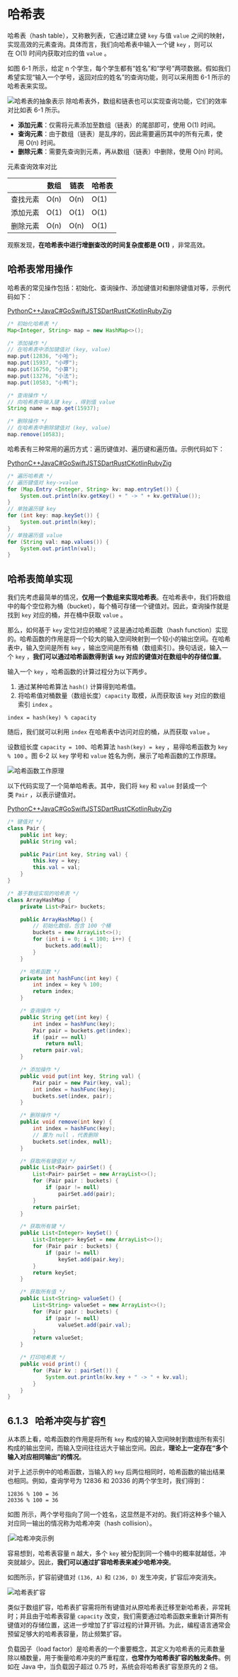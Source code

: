 # 哈希表

哈希表（hash table），又称散列表，它通过建立键 `key` 与值 `value` 之间的映射，实现高效的元素查询。具体而言，我们向哈希表中输入一个键 `key` ，则可以在 O(1) 时间内获取对应的值 `value` 。

如图 6-1 所示，给定 n 个学生，每个学生都有“姓名”和“学号”两项数据。假如我们希望实现“输入一个学号，返回对应的姓名”的查询功能，则可以采用图 6-1 所示的哈希表来实现。

![哈希表的抽象表示](https://www.hello-algo.com/chapter_hashing/hash_map.assets/hash_table_lookup.png)
除哈希表外，数组和链表也可以实现查询功能，它们的效率对比如表 6-1 所示。

- **添加元素**：仅需将元素添加至数组（链表）的尾部即可，使用 O(1) 时间。
- **查询元素**：由于数组（链表）是乱序的，因此需要遍历其中的所有元素，使用 O(n) 时间。
- **删除元素**：需要先查询到元素，再从数组（链表）中删除，使用 O(n) 时间。

元素查询效率对比

| |数组|链表|哈希表|
|---|---|---|---|
|查找元素|O(n)|O(n)|O(1)|
|添加元素|O(1)|O(1)|O(1)|
|删除元素|O(n)|O(n)|O(1)|

观察发现，**在哈希表中进行增删查改的时间复杂度都是 O(1)** ，非常高效。

## 哈希表常用操作

哈希表的常见操作包括：初始化、查询操作、添加键值对和删除键值对等，示例代码如下：

[Python](https://www.hello-algo.com/chapter_hashing/hash_map/#__tabbed_1_1)[C++](https://www.hello-algo.com/chapter_hashing/hash_map/#__tabbed_1_2)[Java](https://www.hello-algo.com/chapter_hashing/hash_map/#__tabbed_1_3)[C#](https://www.hello-algo.com/chapter_hashing/hash_map/#__tabbed_1_4)[Go](https://www.hello-algo.com/chapter_hashing/hash_map/#__tabbed_1_5)[Swift](https://www.hello-algo.com/chapter_hashing/hash_map/#__tabbed_1_6)[JS](https://www.hello-algo.com/chapter_hashing/hash_map/#__tabbed_1_7)[TS](https://www.hello-algo.com/chapter_hashing/hash_map/#__tabbed_1_8)[Dart](https://www.hello-algo.com/chapter_hashing/hash_map/#__tabbed_1_9)[Rust](https://www.hello-algo.com/chapter_hashing/hash_map/#__tabbed_1_10)[C](https://www.hello-algo.com/chapter_hashing/hash_map/#__tabbed_1_11)[Kotlin](https://www.hello-algo.com/chapter_hashing/hash_map/#__tabbed_1_12)[Ruby](https://www.hello-algo.com/chapter_hashing/hash_map/#__tabbed_1_13)[Zig](https://www.hello-algo.com/chapter_hashing/hash_map/#__tabbed_1_14)
```java
/* 初始化哈希表 */
Map<Integer, String> map = new HashMap<>();

/* 添加操作 */
// 在哈希表中添加键值对 (key, value)
map.put(12836, "小哈");
map.put(15937, "小啰");
map.put(16750, "小算");
map.put(13276, "小法");
map.put(10583, "小鸭");

/* 查询操作 */
// 向哈希表中输入键 key ，得到值 value
String name = map.get(15937);

/* 删除操作 */
// 在哈希表中删除键值对 (key, value)
map.remove(10583);
```

哈希表有三种常用的遍历方式：遍历键值对、遍历键和遍历值。示例代码如下：

[Python](https://www.hello-algo.com/chapter_hashing/hash_map/#__tabbed_2_1)[C++](https://www.hello-algo.com/chapter_hashing/hash_map/#__tabbed_2_2)[Java](https://www.hello-algo.com/chapter_hashing/hash_map/#__tabbed_2_3)[C#](https://www.hello-algo.com/chapter_hashing/hash_map/#__tabbed_2_4)[Go](https://www.hello-algo.com/chapter_hashing/hash_map/#__tabbed_2_5)[Swift](https://www.hello-algo.com/chapter_hashing/hash_map/#__tabbed_2_6)[JS](https://www.hello-algo.com/chapter_hashing/hash_map/#__tabbed_2_7)[TS](https://www.hello-algo.com/chapter_hashing/hash_map/#__tabbed_2_8)[Dart](https://www.hello-algo.com/chapter_hashing/hash_map/#__tabbed_2_9)[Rust](https://www.hello-algo.com/chapter_hashing/hash_map/#__tabbed_2_10)[C](https://www.hello-algo.com/chapter_hashing/hash_map/#__tabbed_2_11)[Kotlin](https://www.hello-algo.com/chapter_hashing/hash_map/#__tabbed_2_12)[Ruby](https://www.hello-algo.com/chapter_hashing/hash_map/#__tabbed_2_13)[Zig](https://www.hello-algo.com/chapter_hashing/hash_map/#__tabbed_2_14)

```java
/* 遍历哈希表 */
// 遍历键值对 key->value
for (Map.Entry <Integer, String> kv: map.entrySet()) {
    System.out.println(kv.getKey() + " -> " + kv.getValue());
}
// 单独遍历键 key
for (int key: map.keySet()) {
    System.out.println(key);
}
// 单独遍历值 value
for (String val: map.values()) {
    System.out.println(val);
}
```

## 哈希表简单实现

我们先考虑最简单的情况，**仅用一个数组来实现哈希表**。在哈希表中，我们将数组中的每个空位称为桶（bucket），每个桶可存储一个键值对。因此，查询操作就是找到 `key` 对应的桶，并在桶中获取 `value` 。

那么，如何基于 `key` 定位对应的桶呢？这是通过哈希函数（hash function）实现的。哈希函数的作用是将一个较大的输入空间映射到一个较小的输出空间。在哈希表中，输入空间是所有 `key` ，输出空间是所有桶（数组索引）。换句话说，输入一个 `key` ，**我们可以通过哈希函数得到该 `key` 对应的键值对在数组中的存储位置**。

输入一个 `key` ，哈希函数的计算过程分为以下两步。

1. 通过某种哈希算法 `hash()` 计算得到哈希值。
2. 将哈希值对桶数量（数组长度）`capacity` 取模，从而获取该 `key` 对应的数组索引 `index` 。

`index = hash(key) % capacity`

随后，我们就可以利用 `index` 在哈希表中访问对应的桶，从而获取 `value` 。

设数组长度 `capacity = 100`、哈希算法 `hash(key) = key` ，易得哈希函数为 `key % 100` 。图 6-2 以 `key` 学号和 `value` 姓名为例，展示了哈希函数的工作原理。

![哈希函数工作原理](https://www.hello-algo.com/chapter_hashing/hash_map.assets/hash_function.png)


以下代码实现了一个简单哈希表。其中，我们将 `key` 和 `value` 封装成一个类 `Pair` ，以表示键值对。

[Python](https://www.hello-algo.com/chapter_hashing/hash_map/#__tabbed_3_1)[C++](https://www.hello-algo.com/chapter_hashing/hash_map/#__tabbed_3_2)[Java](https://www.hello-algo.com/chapter_hashing/hash_map/#__tabbed_3_3)[C#](https://www.hello-algo.com/chapter_hashing/hash_map/#__tabbed_3_4)[Go](https://www.hello-algo.com/chapter_hashing/hash_map/#__tabbed_3_5)[Swift](https://www.hello-algo.com/chapter_hashing/hash_map/#__tabbed_3_6)[JS](https://www.hello-algo.com/chapter_hashing/hash_map/#__tabbed_3_7)[TS](https://www.hello-algo.com/chapter_hashing/hash_map/#__tabbed_3_8)[Dart](https://www.hello-algo.com/chapter_hashing/hash_map/#__tabbed_3_9)[Rust](https://www.hello-algo.com/chapter_hashing/hash_map/#__tabbed_3_10)[C](https://www.hello-algo.com/chapter_hashing/hash_map/#__tabbed_3_11)[Kotlin](https://www.hello-algo.com/chapter_hashing/hash_map/#__tabbed_3_12)[Ruby](https://www.hello-algo.com/chapter_hashing/hash_map/#__tabbed_3_13)[Zig](https://www.hello-algo.com/chapter_hashing/hash_map/#__tabbed_3_14)
```java
/* 键值对 */
class Pair {
    public int key;
    public String val;

    public Pair(int key, String val) {
        this.key = key;
        this.val = val;
    }
}

/* 基于数组实现的哈希表 */
class ArrayHashMap {
    private List<Pair> buckets;

    public ArrayHashMap() {
        // 初始化数组，包含 100 个桶
        buckets = new ArrayList<>();
        for (int i = 0; i < 100; i++) {
            buckets.add(null);
        }
    }

    /* 哈希函数 */
    private int hashFunc(int key) {
        int index = key % 100;
        return index;
    }

    /* 查询操作 */
    public String get(int key) {
        int index = hashFunc(key);
        Pair pair = buckets.get(index);
        if (pair == null)
            return null;
        return pair.val;
    }

    /* 添加操作 */
    public void put(int key, String val) {
        Pair pair = new Pair(key, val);
        int index = hashFunc(key);
        buckets.set(index, pair);
    }

    /* 删除操作 */
    public void remove(int key) {
        int index = hashFunc(key);
        // 置为 null ，代表删除
        buckets.set(index, null);
    }

    /* 获取所有键值对 */
    public List<Pair> pairSet() {
        List<Pair> pairSet = new ArrayList<>();
        for (Pair pair : buckets) {
            if (pair != null)
                pairSet.add(pair);
        }
        return pairSet;
    }

    /* 获取所有键 */
    public List<Integer> keySet() {
        List<Integer> keySet = new ArrayList<>();
        for (Pair pair : buckets) {
            if (pair != null)
                keySet.add(pair.key);
        }
        return keySet;
    }

    /* 获取所有值 */
    public List<String> valueSet() {
        List<String> valueSet = new ArrayList<>();
        for (Pair pair : buckets) {
            if (pair != null)
                valueSet.add(pair.val);
        }
        return valueSet;
    }

    /* 打印哈希表 */
    public void print() {
        for (Pair kv : pairSet()) {
            System.out.println(kv.key + " -> " + kv.val);
        }
    }
}
```
## 6.1.3   哈希冲突与扩容[¶](https://www.hello-algo.com/chapter_hashing/hash_map/#613 "Permanent link")

从本质上看，哈希函数的作用是将所有 `key` 构成的输入空间映射到数组所有索引构成的输出空间，而输入空间往往远大于输出空间。因此，**理论上一定存在“多个输入对应相同输出”的情况**。

对于上述示例中的哈希函数，当输入的 `key` 后两位相同时，哈希函数的输出结果也相同。例如，查询学号为 12836 和 20336 的两个学生时，我们得到：

```
12836 % 100 = 36
20336 % 100 = 36
```

如图 所示，两个学号指向了同一个姓名，这显然是不对的。我们将这种多个输入对应同一输出的情况称为哈希冲突（hash collision）。

[![哈希冲突示例](https://www.hello-algo.com/chapter_hashing/hash_map.assets/hash_collision.png)

容易想到，哈希表容量 n 越大，多个 `key` 被分配到同一个桶中的概率就越低，冲突就越少。因此，**我们可以通过扩容哈希表来减少哈希冲突**。

如图所示，扩容前键值对 `(136, A)` 和 `(236, D)` 发生冲突，扩容后冲突消失。

![哈希表扩容](https://www.hello-algo.com/chapter_hashing/hash_map.assets/hash_table_reshash.png)

类似于数组扩容，哈希表扩容需将所有键值对从原哈希表迁移至新哈希表，非常耗时；并且由于哈希表容量 `capacity` 改变，我们需要通过哈希函数来重新计算所有键值对的存储位置，这进一步增加了扩容过程的计算开销。为此，编程语言通常会预留足够大的哈希表容量，防止频繁扩容。

负载因子（load factor）是哈希表的一个重要概念，其定义为哈希表的元素数量除以桶数量，用于衡量哈希冲突的严重程度，**也常作为哈希表扩容的触发条件**。例如在 Java 中，当负载因子超过 0.75 时，系统会将哈希表扩容至原先的 2 倍。